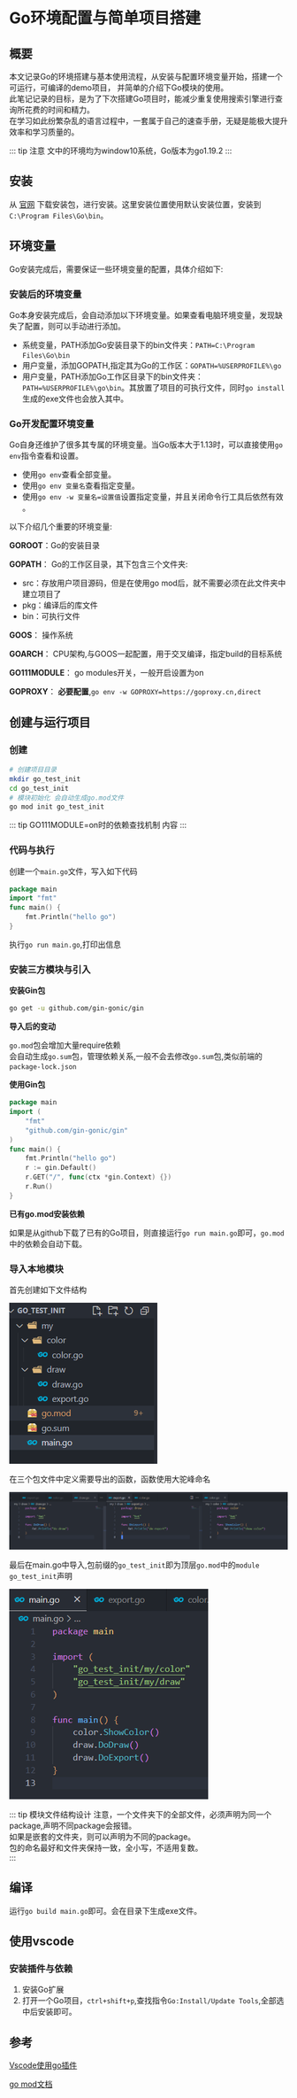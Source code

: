 # Go环境配置与简单项目搭建

## 概要

本文记录Go的环境搭建与基本使用流程，从安装与配置环境变量开始，搭建一个可运行，可编译的demo项目，
并简单的介绍下Go模块的使用。  
此笔记记录的目标，是为了下次搭建Go项目时，能减少重复使用搜索引擎进行查询所花费的时间和精力。  
在学习如此纷繁杂乱的语言过程中，一套属于自己的速查手册，无疑是能极大提升效率和学习质量的。  

::: tip 注意
文中的环境均为window10系统，Go版本为go1.19.2
:::

## 安装


从 [官网](https://go.dev/dl/) 下载安装包，进行安装。这里安装位置使用默认安装位置，安装到`C:\Program Files\Go\bin`。

## 环境变量

Go安装完成后，需要保证一些环境变量的配置，具体介绍如下: 

### 安装后的环境变量

Go本身安装完成后，会自动添加以下环境变量。如果查看电脑环境变量，发现缺失了配置，则可以手动进行添加。
* 系统变量，PATH添加Go安装目录下的bin文件夹：`PATH=C:\Program Files\Go\bin`
* 用户变量，添加GOPATH,指定其为Go的工作区：`GOPATH=%USERPROFILE%\go`
* 用户变量，PATH添加Go工作区目录下的bin文件夹：`PATH=%USERPROFILE%\go\bin`。其放置了项目的可执行文件，同时`go install`生成的exe文件也会放入其中。

### Go开发配置环境变量

Go自身还维护了很多其专属的环境变量。当Go版本大于1.13时，可以直接使用`go env`指令查看和设置。  
* 使用`go env`查看全部变量。
* 使用`go env 变量名`查看指定变量。
* 使用`go env -w 变量名=设置值`设置指定变量，并且关闭命令行工具后依然有效 。

以下介绍几个重要的环境变量:

**GOROOT**：Go的安装目录  

**GOPATH**： Go的工作区目录，其下包含三个文件夹:
* src：存放用户项目源码，但是在使用go mod后，就不需要必须在此文件夹中建立项目了
* pkg：编译后的库文件
* bin：可执行文件

**GOOS**： 操作系统

**GOARCH**： CPU架构,与GOOS一起配置，用于交叉编译，指定build的目标系统

**GO111MODULE**： go modules开关，一般开启设置为on

**GOPROXY**： **必要配置**,`go env -w GOPROXY=https://goproxy.cn,direct`


## 创建与运行项目

### 创建

```sh
# 创建项目目录
mkdir go_test_init
cd go_test_init
# 模块初始化 会自动生成go.mod文件
go mod init go_test_init
```
::: tip GO111MODULE=on时的依赖查找机制
内容
:::

### 代码与执行

创建一个`main.go`文件，写入如下代码
```go
package main
import "fmt"
func main() {
	fmt.Println("hello go")
}
```

执行`go run main.go`,打印出信息

### 安装三方模块与引入

**安装Gin包**

```sh
go get -u github.com/gin-gonic/gin
```
**导入后的变动**

`go.mod`包会增加大量require依赖  
会自动生成`go.sum`包，管理依赖关系,一般不会去修改`go.sum`包,类似前端的`package-lock.json`  

**使用Gin包**

```go
package main
import (
	"fmt"
	"github.com/gin-gonic/gin"
)
func main() {
	fmt.Println("hello go")
	r := gin.Default()
	r.GET("/", func(ctx *gin.Context) {})
	r.Run()
}
```

**已有go.mod安装依赖**

如果是从github下载了已有的Go项目，则直接运行`go run main.go`即可，`go.mod`中的依赖会自动下载。

### 导入本地模块

首先创建如下文件结构

![文件结构](./images/微信截图_20221117151347.png)

在三个包文件中定义需要导出的函数，函数使用大驼峰命名  

![导出函数定义](./images/微信截图_20221117151905.png)

最后在main.go中导入,包前缀的`go_test_init`即为顶层`go.mod`中的`module go_test_init`声明

![导入自定义包函数](./images/微信截图_20221117151951.png)

::: tip  模块文件结构设计
注意，一个文件夹下的全部文件，必须声明为同一个package,声明不同package会报错。  
如果是嵌套的文件夹，则可以声明为不同的package。  
包的命名最好和文件夹保持一致，全小写，不适用复数。  
:::


## 编译

运行`go build main.go`即可。会在目录下生成exe文件。  

## 使用vscode


### 安装插件与依赖

1. 安装Go扩展
2. 打开一个Go项目，`ctrl+shift+p`,查找指令`Go:Install/Update Tools`,全部选中后安装即可。  

## 参考

[Vscode使用go插件](https://learn.microsoft.com/zh-cn/azure/developer/go/configure-visual-studio-code)

[go mod文档](https://go.dev/ref/mod#go-mod-init)